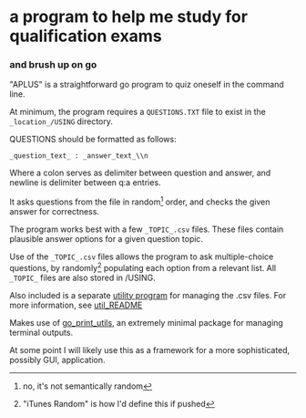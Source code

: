 # a program to help me study for qualification exams
### and brush up on go

"APLUS" is a straightforward go program to quiz oneself in the command line.

At minimum, the program requires a `QUESTIONS.TXT` file to exist in the `_location_/USING` directory.

QUESTIONS should be formatted as follows:

`_question_text_ : _answer_text_\\n`

Where a colon serves as delimiter between question and answer, and newline is delimiter between q:a entries.

It asks questions from the file in random[^1] order, and checks the given answer for correctness.

The program works best with a few `_TOPIC_.csv` files. These files contain plausible answer options for a given question topic.

Use of the `_TOPIC_.csv` files allows the program to ask multiple-choice questions, by randomly[^2] populating each option from a relevant list. All `_TOPIC_` files are also stored in /USING.

Also included is a separate [utility program](github.com/borisbugaev/aplus/utilities) for managing the .csv files. For more information, see [util_README](github.com/borisbugaev/aplus/utilities/README.md)

Makes use of [go_print_utils](github.com/borisbugaev/go_print_utils), an extremely minimal package for managing terminal outputs. 

At some point I will likely use this as a framework for a more sophisticated, possibly GUI, application.

[^1]: no, it's not semantically random

[^2]: "iTunes Random" is how I'd define this if pushed